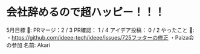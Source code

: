 # 会社辞めるので超ハッピー！！！

5月目標 🚀: PRマージ：2 / 3
PR確認：  1 / 4
アイデア投稿： 0 / 2
やったこと 📝: ・https://github.com/ideee-tech/ideee/issues/725フッターの修正
・Paiza会の参加
名前: Akari